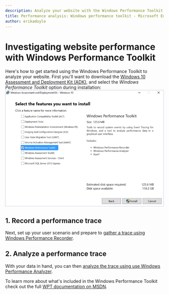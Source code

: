 ```yaml
---
description: Analyze your website with the Windows Performance Toolkit. This article explains how to install the toolkit and record/analyze a performance trace.
title: Performance analysis: Windows performance toolkit - Microsoft Edge Development
author: erikadoyle
---
```


# Investigating website performance with Windows Performance Toolkit

Here's how to get started using the Windows Performance Toolkit to analyze your website. First you'll want to download the [Windows 10 Assessment and Deployment Kit (ADK)](https://msdn.microsoft.com/en-us/windows/hardware/dn913721.aspx), and select the *Windows Performance Toolkit* option during installation:
![ADK Installation Options](./media/ADK-InstallOptions.PNG)

## 1. Record a performance trace
Next, set up your user scenario and prepare to [gather a trace using Windows Performance Recorder](./windows-performance-toolkit/1-recording-a-trace.md).

## 2. Analyze a performance trace
With your data in hand, you can then [analyze the trace using use Windows Performance Analyzer](./windows-performance-toolkit/2-analyzing-a-trace.md).

To learn more about what's included in the Windows Performance Toolkit check out the full [WPT documentation on MSDN](https://msdn.microsoft.com/en-us/library/windows/hardware/dn927310(v=vs.85).aspx).
